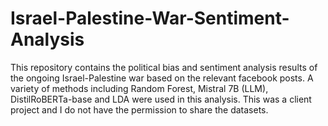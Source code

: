 # Israel-Palestine-War-Sentiment-Analysis
This repository contains the political bias and sentiment analysis results of the ongoing Israel-Palestine war based on the relevant facebook posts. A variety of methods including Random Forest, Mistral 7B (LLM), DistilRoBERTa-base and LDA were used in this analysis. This was a client project and I do not have the permission to share the datasets. 
